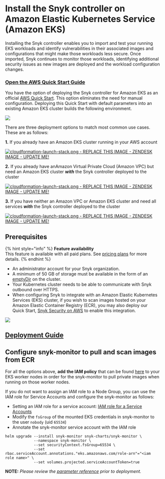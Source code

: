 # Install the Snyk controller on Amazon Elastic Kubernetes Service (Amazon EKS)

Installing the Snyk controller enables you to import and test your running EKS workloads and identify vulnerabilities in their associated images and configurations that might make those workloads less secure. Once imported, Snyk continues to monitor those workloads, identifying additional security issues as new images are deployed and the workload configuration changes.

### [Open the AWS Quick Start Guide](https://aws.amazon.com/quickstart/architecture/eks-snyk/)

You have the option of deploying the Snyk controller for Amazon EKS as an official [AWS Quick Start](https://aws.amazon.com/quickstart/architecture/eks-snyk/). This option eliminates the need for manual configuration. Deploying this Quick Start with default parameters into an existing Amazon EKS cluster builds the following environment.

![](<../../../../.gitbook/assets/architecture (1).png>)

There are three deployment options to match most common use cases. These are as follows:

**1.** If you already have an Amazon EKS cluster running in your AWS account

[![cloudformation-launch-stack.png - REPLACE THIS IMAGE - ZENDESK IMAGE - UPDATE ME!](../../../../.gitbook/assets/cloudformation-launch-stack.png)](https://us-east-2.console.aws.amazon.com/cloudformation/home?region=us-east-2#/stacks/create/template?stackName=Snyk-EKS\&templateURL=https://aws-quickstart.s3.us-east-1.amazonaws.com/quickstart-amazon-eks/submodules/quickstart-eks-snyk/templates/eks-snyk.template.yaml)

**2.** If you already have anAmazon Virtual Private Cloud (Amazon VPC) but need an Amazon EKS cluster _**with**_ the Snyk controller deployed to the cluster

[![cloudformation-launch-stack.png - REPLACE THIS IMAGE - ZENDESK IMAGE - UPDATE ME!](../../../../.gitbook/assets/cloudformation-launch-stack.png)](https://us-east-2.console.aws.amazon.com/cloudformation/home?region=us-east-2#/stacks/create/template?stackName=Amazon-EKS-with-Snyk\&templateURL=https://aws-quickstart.s3.us-east-1.amazonaws.com/quickstart-amazon-eks/templates/amazon-eks-master-existing-vpc.template.yaml)

**3.** If you have neither an Amazon VPC or Amazon EKS cluster and need all services _**with**_ the Snyk controller deployed to the cluster

[![cloudformation-launch-stack.png - REPLACE THIS IMAGE - ZENDESK IMAGE - UPDATE ME!](../../../../.gitbook/assets/cloudformation-launch-stack.png)](https://us-east-2.console.aws.amazon.com/cloudformation/home?region=us-east-2#/stacks/create/template?stackName=Amazon-EKS-with-Snyk\&templateURL=https://aws-quickstart.s3.us-east-1.amazonaws.com/quickstart-amazon-eks/templates/amazon-eks-master-existing-vpc.template.yaml)

## **Prerequisites**

{% hint style="info" %}
**Feature availability**\
This feature is available with all paid plans. See [pricing plans](https://snyk.io/plans/) for more details.
{% endhint %}

* An administrator account for your Snyk organization.
* A minimum of 50 GB of storage must be available in the form of an [emptyDir](https://kubernetes.io/docs/concepts/storage/volumes/#emptydir) on the cluster.
* Your Kubernetes cluster needs to be able to communicate with Snyk outbound over HTTPS.
* When configuring Snyk to integrate with an Amazon Elastic Kubernetes Services (EKS) cluster, if you wish to scan images hosted on your Amazon Elastic Container Registry (ECR), you may also deploy our Quick Start, [Snyk Security on AWS](https://aws.amazon.com/quickstart/architecture/snyk-security/) to enable this integration.

![](../../../../.gitbook/assets/snyk_rocket.png)

## [Deployment Guide](https://aws-quickstart.github.io/quickstart-eks-snyk/)

## Configure snyk-monitor to pull and scan images from ECR

For all the options above, **add** **the IAM policy** that can be found [here](https://docs.aws.amazon.com/AmazonECR/latest/userguide/ECR_on_EKS.html) to your EKS worker nodes in order for the snyk-monitor to pull private images when running on those worker nodes.

If you do not want to assign an IAM role to a Node Group, you can use the IAM role for Service Accounts and configure the snyk-monitor as follows:

* Setting an IAM role for a service account: [IAM role for a Service Accounts](https://docs.aws.amazon.com/eks/latest/userguide/iam-roles-for-service-accounts.html)
* Modify the `fsGroup` of the mounted EKS credentials in snyk-monitor to the user `nobody` (uid `65534`)
* Annotate the snyk-monitor service account with the IAM role

```
helm upgrade --install snyk-monitor snyk-charts/snyk-monitor \
             --namespace snyk-monitor \
             --set securityContext.fsGroup=65534 \
             --set rbac.serviceAccount.annotations."eks.amazonaws.com/role-arn"="<iam role name>" \
             --set volumes.projected.serviceAccountToken=true
```

**NOTE:** _Please review the_ [_parameter reference_](https://github.com/aws-quickstart/quickstart-eks-snyk#parameter-reference) _prior to deployment._

